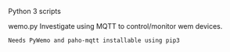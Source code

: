 

Python 3 scripts

wemo.py
    Investigate using MQTT to control/monitor wem devices.

    Needs PyWemo and paho-mqtt installable using pip3

